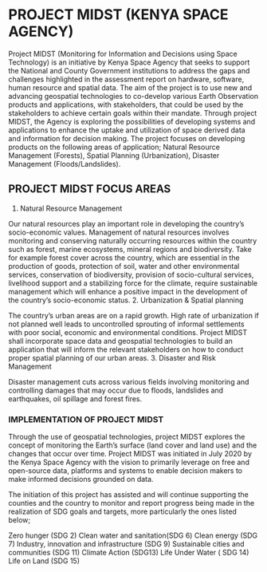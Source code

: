 # PROJECT MIDST (KENYA SPACE AGENCY)

Project MIDST (Monitoring for Information and Decisions using Space Technology) is an initiative by Kenya Space Agency that seeks to support the National and County Government institutions to address the gaps and challenges highlighted in the assessment report on hardware, software, human resource and spatial data. The aim of the project is to use new and advancing geospatial technologies to co-develop various Earth Observation products and applications, with stakeholders, that could be used by the stakeholders to achieve certain goals within their mandate.
Through project MIDST, the Agency is exploring the possibilities of developing systems and applications to enhance the uptake and utilization of space derived data and information for decision making. The project focuses on developing products on the following areas of application; Natural Resource Management (Forests), Spatial Planning (Urbanization), Disaster Management (Floods/Landslides).

## PROJECT MIDST FOCUS AREAS

1. Natural Resource Management

Our natural resources play an important role in developing the country’s socio-economic values. Management of natural resources involves monitoring and conserving naturally occurring resources within the country such as forest, marine ecosystems, mineral regions and biodiversity. Take for example forest cover across the country, which are essential in the production of goods, protection of soil, water and other environmental services, conservation of biodiversity, provision of socio-cultural services, livelihood support and a stabilizing force for the climate, require sustainable management which will enhance a positive impact in the development of the country’s socio-economic status.
2. Urbanization & Spatial planning

The country’s urban areas are on a rapid growth. High rate of urbanization if not planned well leads to uncontrolled sprouting of informal settlements with poor social, economic and environmental conditions. Project MIDST shall incorporate space data and geospatial technologies to build an application that will inform the relevant stakeholders on how to conduct proper spatial planning of our urban areas.
3. Disaster and Risk Management

Disaster management cuts across various fields involving monitoring and controlling damages that may occur due to floods, landslides and earthquakes, oil spillage and forest fires.

### IMPLEMENTATION OF PROJECT MIDST

Through the use of geospatial technologies, project MIDST explores the concept of monitoring the Earth’s surface (land cover and land use) and the changes that occur over time. Project MIDST was initiated in July 2020 by the Kenya Space Agency with the vision to primarily leverage on free and open-source data, platforms and systems to enable decision makers to make informed decisions grounded on data.

The initiation of this project has assisted and will continue supporting the counties and the country to monitor and report progress being made in the realization of SDG goals and targets, more particularly the ones listed below;

Zero hunger (SDG 2)
Clean water and sanitation(SDG 6)
Clean energy (SDG 7)
Industry, innovation and infrastructure (SDG 9)
Sustainable cities and communities (SDG 11)
Climate Action (SDG13)
Life Under Water ( SDG 14)
Life on Land (SDG 15)
